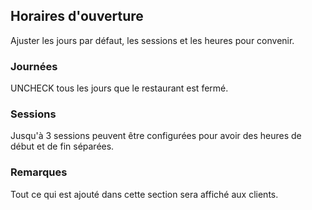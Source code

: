 ## Horaires d'ouverture

Ajuster les jours par défaut, les sessions et les heures pour convenir.

### Journées

UNCHECK tous les jours que le restaurant est fermé.

### Sessions

Jusqu'à 3 sessions peuvent être configurées pour avoir des heures de début et de fin séparées.

### Remarques

Tout ce qui est ajouté dans cette section sera affiché aux clients.
 

  
  


